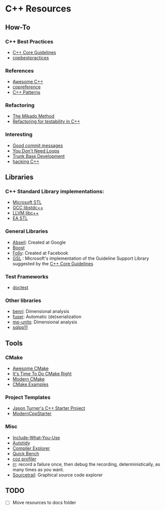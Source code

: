 # C++ Resources

## How-To

### C++ Best Practices
* [C++ Core Guidelines](https://isocpp.github.io/CppCoreGuidelines/CppCoreGuidelines)
* [cppbestpractices](https://github.com/lefticus/cppbestpractices)

### References
* [Awesome C++](http://fffaraz.github.io/awesome-cpp/)
* [cppreference](https://en.cppreference.com/w/)
* [C++ Patterns](https://cpppatterns.com/)

### Refactoring
* [The Mikado Method](https://www.davidtanzer.net/david's%20blog/legacy_code/2018/05/21/legacy-code-mikado-method.html)
* [Refactoring for testability in C++](https://github.com/platisd/refactoring-for-testability-cpp)

### Interesting
* [Good commit messages](https://lazau.com/articles/good_commit_messages.html)
* [You Don't Need Loops](https://github.com/you-dont-need/You-Dont-Need-Loops)
* [Trunk Base Development](https://trunkbaseddevelopment.com/)
* [hacking C++](https://hackingcpp.com/index.html)

## Libraries

### C++ Standard Library implementations:
* [Microsoft STL](https://github.com/microsoft/STL)
* [GCC libstdc++](https://github.com/gcc-mirror/gcc/tree/master/libstdc%2B%2B-v3)
* [LLVM libc++](https://github.com/llvm/llvm-project/tree/main/libcxx)
* [EA STL](https://github.com/electronicarts/EASTL)

### General Libraries
* [Abseil](https://abseil.io/): Created at Google
* [Boost](https://www.boost.org/)
* [Folly](https://github.com/facebook/folly): Created at Facebook
* [GSL](https://github.com/microsoft/GSL) : Microsoft's implementation of the Guideline Support Library suggested by the [C++ Core Guidelines](https://isocpp.github.io/CppCoreGuidelines/CppCoreGuidelines)
### Test Frameworks
* [doctest](https://github.com/onqtam/doctest)

### Other libraries
* [benri](https://github.com/jansende/benri): Dimensional analysis
* [fuser](https://github.com/Xeverous/fuser): Automatic (de)serialization
* [mp-units](https://github.com/mpusz/units): Dimensional analysis
* [sqlpp11](https://github.com/rbock/sqlpp11)

## Tools

### CMake
* [Awesome CMake](https://github.com/onqtam/awesome-cmake)
* [It's Time To Do CMake Right](https://pabloariasal.github.io/2018/02/19/its-time-to-do-cmake-right/)
* [Modern CMake](https://cliutils.gitlab.io/modern-cmake/)
* [CMake Examples](https://github.com/ttroy50/cmake-examples)

### Project Templates
* [Jason Turner's C++ Starter Project](https://github.com/lefticus/cpp_starter_project)
* [ModernCppStarter](https://github.com/TheLartians/ModernCppStarter)

### Misc
* [Include-What-You-Use](https://include-what-you-use.org/)
* [Autotidy](https://github.com/sasq64/autotidy)
* [Compiler Explorer](https://godbolt.org/)
* [Quick Bench](http://quick-bench.com/)
* [coz profiler](https://github.com/plasma-umass/coz)
* [rr](https://rr-project.org/): record a failure once, then debug the recording, deterministically, as many times as you want.
* [Sourcetrail](https://www.sourcetrail.com/): Graphical source code explorer

## TODO

- [ ] Move resources to docs folder